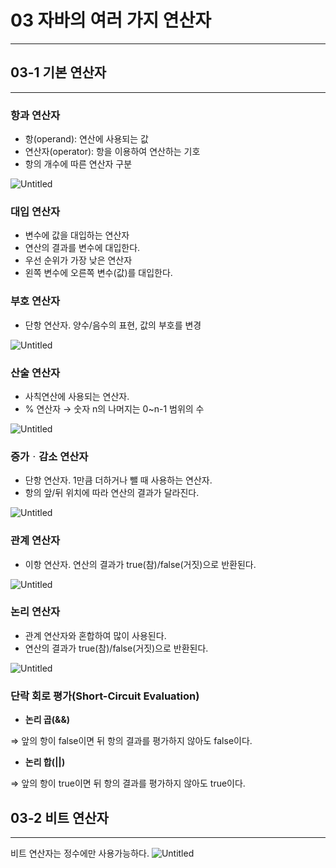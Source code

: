 # 03 자바의 여러 가지 연산자
---

## 03-1 기본 연산자
---

### 항과 연산자

- 항(operand): 연산에 사용되는 값
- 연산자(operator): 항을 이용하여 연산하는 기호
- 항의 개수에 따른 연산자 구분

![Untitled](https://user-images.githubusercontent.com/59382707/130031404-f7492c6b-1f23-4be5-b5e4-1a59892eb9c4.png)

### 대입 연산자

- 변수에 값을 대입하는 연산자
- 연산의 결과를 변수에 대입한다.
- 우선 순위가 가장 낮은 연산자
- 왼쪽 변수에 오른쪽 변수(값)를 대입한다.

### 부호 연산자

- 단항 연산자. 양수/음수의 표현, 값의  부호를 변경

![Untitled](https://user-images.githubusercontent.com/59382707/130031691-e5d3c260-3ef5-4cdb-8378-8ecc7ccf1fad.png)

### 산술 연산자

- 사칙연산에 사용되는 연산자.
- % 연산자 → 숫자 n의 나머지는 0~n-1 범위의 수

![Untitled](https://user-images.githubusercontent.com/59382707/130031976-6df36d78-b92f-4868-8100-29bfb024c4e9.png)

### 증가ᆞ감소 연산자

- 단항 연산자. 1만큼 더하거나 뺄 때 사용하는 연산자.
- 항의 앞/뒤 위치에 따라 연산의 결과가 달라진다.

![Untitled](https://user-images.githubusercontent.com/59382707/130032236-1bfcb7b7-1d80-4077-9230-218ec33355b8.png)

### 관계 연산자

- 이항 연산자. 연산의 결과가 true(참)/false(거짓)으로 반환된다.

![Untitled](https://user-images.githubusercontent.com/59382707/130032870-1daf0914-f414-4543-a76e-ddc6ac5426b8.png)

### 논리 연산자

- 관계 연산자와 혼합하여 많이 사용된다.
- 연산의 결과가 true(참)/false(거짓)으로 반환된다.

![Untitled](https://user-images.githubusercontent.com/59382707/130033294-36447ab4-1189-46c4-a9e6-2ca8ea998e49.png)

### 단락 회로 평가(Short-Circuit Evaluation)

- **논리 곱(&&)**

⇒ 앞의 항이 false이면 뒤 항의 결과를 평가하지 않아도 false이다.

- **논리 합(||)**

⇒ 앞의 항이 true이면 뒤 항의 결과를 평가하지 않아도 true이다.

## 03-2 비트 연산자
---

비트 연산자는 정수에만 사용가능하다.
![Untitled](https://user-images.githubusercontent.com/59382707/130038917-640483e1-2035-4218-a050-42601024475a.png)
